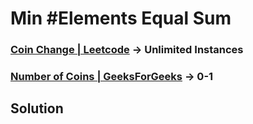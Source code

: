 # Min #Elements Equal Sum

### [Coin Change | Leetcode](https://leetcode.com/problems/coin-change/ "‌") **→ Unlimited Instances**

### [Number of Coins | GeeksForGeeks](https://practice.geeksforgeeks.org/problems/number-of-coins1824/1?utm_source=gfg&utm_medium=article&utm_campaign=bottom_sticky_on_article "‌") **→ 0-1**

## Solution

```cpp
‌
```
